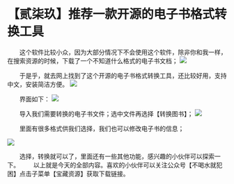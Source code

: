 # 【贰柒玖】推荐一款开源的电子书格式转换工具
&emsp;&emsp;这个软件比较小众，因为大部分情况下不会使用这个软件，除非你和我一样，在搜索资源的时候，下载了一个不知道什么格式的电子书文档；
![](https://files.mdnice.com/user/25819/e46e7f13-ae29-40fb-8a5f-35a4afb02aa8.png)

&emsp;&emsp;于是乎，就去网上找到了这个开源的电子书格式转换工具，还比较好用，支持中文，安装简洁方便。
![](https://files.mdnice.com/user/25819/6fe51dd2-4797-4894-bd2a-5d7d1ae79769.png)

&emsp;&emsp;界面如下：
![](https://files.mdnice.com/user/25819/ecfc1cb6-9498-44cb-8ed0-22abd8fd7c3f.png)

&emsp;&emsp;导入我们需要转换的电子书文件；选中文件再选择【转换图书】；
![](https://files.mdnice.com/user/25819/b2783fc4-0fec-4555-adf0-5a814aea6448.png)

&emsp;&emsp;里面有很多格式供我们选择，我们也可以修改电子书的信息；

![](https://files.mdnice.com/user/25819/eeca49eb-a14f-4760-9fe9-b4c12e3cd377.png)

&emsp;&emsp;选择，转换就可以了，里面还有一些其他功能，感兴趣的小伙伴可以探索一下。
&emsp;&emsp;以上就是今天的全部内容。喜欢的小伙伴可以关注公众号【不喝水就犯困】点击子菜单【宝藏资源】获取下载链接。